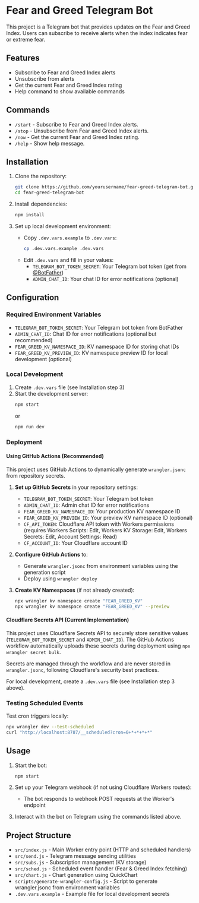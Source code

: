 # Fear and Greed Telegram Bot

This project is a Telegram bot that provides updates on the Fear and Greed Index. Users can subscribe to receive alerts when the index indicates fear or extreme fear.

## Features

- Subscribe to Fear and Greed Index alerts
- Unsubscribe from alerts
- Get the current Fear and Greed Index rating
- Help command to show available commands

## Commands

- `/start` - Subscribe to Fear and Greed Index alerts.
- `/stop` - Unsubscribe from Fear and Greed Index alerts.
- `/now` - Get the current Fear and Greed Index rating.
- `/help` - Show help message.

## Installation

1. Clone the repository:
    ```sh
    git clone https://github.com/yourusername/fear-greed-telegram-bot.git
    cd fear-greed-telegram-bot
    ```

2. Install dependencies:
    ```sh
    npm install
    ```

3. Set up local development environment:
    - Copy `.dev.vars.example` to `.dev.vars`:
      ```sh
      cp .dev.vars.example .dev.vars
      ```
    - Edit `.dev.vars` and fill in your values:
      - `TELEGRAM_BOT_TOKEN_SECRET`: Your Telegram bot token (get from [@BotFather](https://t.me/BotFather))
      - `ADMIN_CHAT_ID`: Your chat ID for error notifications (optional)

## Configuration

### Required Environment Variables

- `TELEGRAM_BOT_TOKEN_SECRET`: Your Telegram bot token from BotFather
- `ADMIN_CHAT_ID`: Chat ID for error notifications (optional but recommended)
- `FEAR_GREED_KV_NAMESPACE_ID`: KV namespace ID for storing chat IDs
- `FEAR_GREED_KV_PREVIEW_ID`: KV namespace preview ID for local development (optional)

### Local Development

1. Create `.dev.vars` file (see Installation step 3)
2. Start the development server:
   ```sh
   npm start
   ```
   or
   ```sh
   npm run dev
   ```

### Deployment

#### Using GitHub Actions (Recommended)

This project uses GitHub Actions to dynamically generate `wrangler.jsonc` from repository secrets. 

1. **Set up GitHub Secrets** in your repository settings:
   - `TELEGRAM_BOT_TOKEN_SECRET`: Your Telegram bot token
   - `ADMIN_CHAT_ID`: Admin chat ID for error notifications
   - `FEAR_GREED_KV_NAMESPACE_ID`: Your production KV namespace ID
   - `FEAR_GREED_KV_PREVIEW_ID`: Your preview KV namespace ID (optional)
   - `CF_API_TOKEN`: Cloudflare API token with Workers permissions (requires Workers Scripts: Edit, Workers KV Storage: Edit, Workers Secrets: Edit, Account Settings: Read)
   - `CF_ACCOUNT_ID`: Your Cloudflare account ID

2. **Configure GitHub Actions** to:
   - Generate `wrangler.jsonc` from environment variables using the generation script
   - Deploy using `wrangler deploy`

3. **Create KV Namespaces** (if not already created):
   ```sh
   npx wrangler kv namespace create "FEAR_GREED_KV"
   npx wrangler kv namespace create "FEAR_GREED_KV" --preview
   ```

#### Cloudflare Secrets API (Current Implementation)

This project uses Cloudflare Secrets API to securely store sensitive values (`TELEGRAM_BOT_TOKEN_SECRET` and `ADMIN_CHAT_ID`). The GitHub Actions workflow automatically uploads these secrets during deployment using `npx wrangler secret bulk`.

Secrets are managed through the workflow and are never stored in `wrangler.jsonc`, following Cloudflare's security best practices.

For local development, create a `.dev.vars` file (see Installation step 3 above).

### Testing Scheduled Events

Test cron triggers locally:
```sh
npx wrangler dev --test-scheduled
curl "http://localhost:8787/__scheduled?cron=0+*+*+*+*"
```

## Usage

1. Start the bot:
   ```sh
   npm start
   ```

2. Set up your Telegram webhook (if not using Cloudflare Workers routes):
   - The bot responds to webhook POST requests at the Worker's endpoint

3. Interact with the bot on Telegram using the commands listed above.

## Project Structure

- `src/index.js` - Main Worker entry point (HTTP and scheduled handlers)
- `src/send.js` - Telegram message sending utilities
- `src/subs.js` - Subscription management (KV storage)
- `src/sched.js` - Scheduled event handler (Fear & Greed Index fetching)
- `src/chart.js` - Chart generation using QuickChart
- `scripts/generate-wrangler-config.js` - Script to generate wrangler.jsonc from environment variables
- `.dev.vars.example` - Example file for local development secrets
